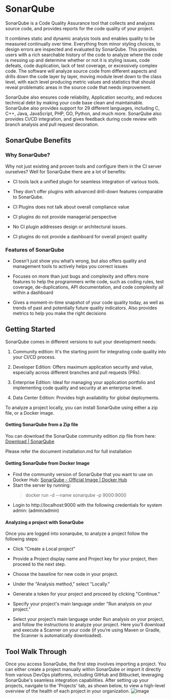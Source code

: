 # SonarQube
SonarQube is a Code Quality Assurance tool that collects and analyzes source code, and provides reports for the code quality of your project. 

It combines static and dynamic analysis tools and enables quality to be measured continually over time. Everything from minor styling choices, to design errors are inspected and evaluated by SonarQube. This provides users with a rich searchable history of the code to analyze where the code is messing up and determine whether or not it is styling issues, code defeats, code duplication, lack of test coverage, or excessively complex code. The software will analyze source code from different aspects and drills down the code layer by layer, moving module level down to the class level, with each level producing metric values and statistics that should reveal problematic areas in the source code that needs improvement.

SonarQube also ensures code reliability, Application security, and reduces technical debt by making your code base clean and maintainable. SonarQube also provides support for 29 different languages, including C, C++, Java, JavaScript, PHP, GO, Python, and much more. SonarQube also provides Ci/CD integration, and gives feedback during code review with branch analysis and pull request decoration.

## SonarQube Benefits

### Why SonarQube?
Why not just existing and proven tools and configure them in the CI server ourselves? Well for SonarQube there are a lot of benefits:

- CI tools lack a unified plugin for seamless integration of various tools.

- They don't offer plugins with advanced drill-down features comparable to SonarQube.

- CI Plugins does not talk about overall compliance value

- CI plugins do not provide managerial perspective

- No CI plugin addresses design or architectural issues.

- CI plugins do not provide a dashboard for overall project quality

### Features of SonarQube

- Doesn’t just show you what’s wrong, but also offers quality and management tools to actively helps you correct issues

- Focuses on more than just bugs and complexity and offers more features to help the programmers write code, such as coding rules, test coverage, de-duplications, API documentation, and code complexity all within a dashboard

- Gives a moment-in-time snapshot of your code quality today, as well as trends of past and potentially future quality indicators. Also provides metrics to help you make the right decisions

## Getting Started

SonarQube comes in different versions to suit your development needs:

1. Community edition: It's the starting point for integrating code quality into your CI/CD process.

2. Developer Edition: Offers maximum application security and value, especially across different branches and pull requests (PRs).

3. Enterprise Edition: Ideal for managing your application portfolio and implementing code quality and security at an enterprise level.

4. Data Center Edition: Provides high availability for global deployments.

To analyze a project locally, you can install SonarQube using either a zip file, or a Docker image.

#### Getting SonarQube from a Zip file

You can download the SonarQube community edition zip file from here: [Download | SonarQube](https://www.sonarsource.com/products/sonarqube/downloads/)

Please refer the document installation.md for full installation 

#### Getting SonarQube from Docker Image

- Find the community version of SonarQube that you want to use on Docker Hub: [SonarQube - Official Image | Docker Hub](https://hub.docker.com/_/sonarqube/)
- Start the server by running:
  > docker run -d --name sonarqube -p 9000:9000 <image name>
- Login to http://localhost:9000 with the following credentials for system admin: (admin/admin)

#### Analyzing a project with SonarQube

Once you are logged into sonarqube, to analyze a project follow the following steps:

- Click "Create a Local project"

- Provide a Project display name and Project key for your project, then proceed to the next step.

- Choose the baseline for new code in your project.

- Under the "Analysis method," select "Locally."

- Generate a token for your project and proceed by clicking "Continue."

- Specify your project's main language under "Run analysis on your project."

- Select your project’s main language under Run analysis on your project, and follow the instructions to analyze your project. Here you’ll download and execute a Scanner on your code (if you’re using Maven or Gradle, the Scanner is automatically downloaded).

## Tool Walk Through

Once you access SonarQube, the first step involves importing a project. You can either create a project manually within SonarQube or import it directly from various DevOps platforms, including GitHub and Bitbucket, leveraging SonarQube's seamless integration capabilities. After setting up your projects, navigate to the 'Projects' tab, as shown below, to view a high-level overview of the health of each project in your organization.
![image](https://github.com/kcheth/SonarQube-Guide/assets/106922418/9cb49948-c5bd-4100-80c3-c716098420dd)


